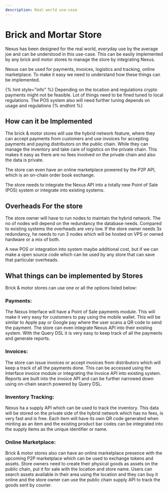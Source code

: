 ```yaml
---
description: Real world use-case
---
```


# Brick and Mortar Store

Nexus has been designed for the real world, everyday use by the average joe and can be understood in this use-case. This can be easily implemented by any brick and motor stores to manage the store by integrating Nexus.

Nexus can be used for payments, invoices, logistics and tracking, online marketplace.  To make it easy we need to understand how these things can be implemented.

{% hint style="info" %}
Depending on the location and regulations crypto payments might not be feasible. Lot of things need to be fined tuned to local regulations. The POS system also will need further tuning depends on usage and regulations&#x20;
{% endhint %}

## How can it be Implemented

The brick & motor stores will use the hybrid network feature, where they can accept payments from customers and use invoices for accepting payments and paying distributors on the public chain. While they can manage the inventory and take care of logistics on the private chain. This makes it easy as there are no fees involved on the private chain and also the data is private.

The store can even have an online marketplace powered by the P2P API, which is an on-chain order book exchange.

The store needs to integrate the Nexus API into a totally new Point of Sale (POS) system or integrate into existing systems.

## Overheads For the store

The store owner will have to run nodes to maintain the hybrid network. The no of nodes will depend on the redundancy the database needs. Compared to existing systems the overheads are very low. If the store owner needs 3x redundancy, he needs to run 3 nodes which will be hosted on VPS or owned hardware or a mix of both.&#x20;

A new POS or integration into system maybe additional cost,  but if we can make a open source code which can be used by any store that can save that particular overheads.

## What things can be implemented by Stores

Brick & motor stores can use one or all the options listed below:

### Payments:&#x20;

The Nexus Interface will have a Point of Sale payments module. This will make it very easy for customers to pay using the mobile wallet. This will be similar to Apple pay or Google pay where the user scans a QR code to send the payment. The store can even integrate Nexus API into their existing system. With the Query DSL it is very easy to keep track of all the payments and generate reports.

### Invoices:

The store can issue invoices or accept invoices from distributors which will keep a track of all the payments done. This can be accessed using the Interface invoice module or integrating the Invoice API into existing system. Reports are built into the invoice API and can be further narrowed down using on-chain search powered by Query DSL.

### Inventory Tracking:

Nexus ha a supply API which can be used to track the inventory. This  data will be stored on the private side of the hybrid network which has no fees, is very fast and is free. Each item will have its own QR code generated when minting as an item and the existing product bar codes can be integrated into the supply items as the unique identifier or name.

### Online Marketplace:

Brick & motor stores also can have an online marketplace presence with the upcoming P2P marketplace which can be used to exchange tokens and assets. Store owners need to  create their physical goods as assets on the public chain, put it for sale with the location and store name. Users can search assets available in their area using the location and they can buy it online and the store owner can use the public chain supply API to track the goods sent by courier.

